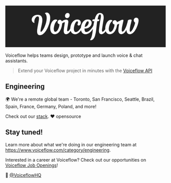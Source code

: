 ![Voiceflow logo](https://github.com/voiceflow/.github/blob/master/profile/voiceflow-logo.png)

Voiceflow helps teams design, prototype and launch voice & chat assistants.

> Extend your Voiceflow project in minutes with the [Voiceflow API](https://github.com/voiceflow/api-examples)

## Engineering

🌍 We're a remote global team - Toronto, San Francisco, Seattle, Brazil, Spain, France, Germany, Poland, and more!

Check out our [stack](https://stackshare.io/voiceflow/voiceflow). ❤️ opensource
## Stay tuned!

Learn more about what we're doing in our engineering team at https://www.voiceflow.com/category/engineering.

Interested in a career at Voiceflow? Check out our opportunities on [Voiceflow Job Openings](https://angel.co/company/voiceflow/jobs)!

:wave: [@VoiceflowHQ](https://twitter.com/VoiceflowHQ)